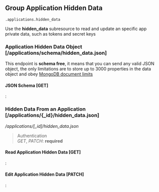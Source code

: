## Group Application Hidden Data

`.applications.hidden_data`

Use the **hidden_data** subresource to read and update an
specific app private data, such as tokens and secret keys

### Application Hidden Data Object [/applications/schema/hidden_data.json]

This endpoint is **schema free**, it means that you can send any valid JSON object,
the only limitations are to store up to 3000 properties in the data object and obey
[MongoDB document limits](https://docs.mongodb.com/manual/reference/limits/#bson-documents)

#### JSON Schema [GET]

:[](.json-schema.apib)

### Hidden Data From an Application [/applications/{_id}/hidden_data.json]

*/applications/[_id]/hidden_data.json*

> Authentication<br>_GET_, _PATCH_: **required**

#### Read Application Hidden Data [GET]

:[](.read-application-hidden-data.apib)

#### Edit Application Hidden Data [PATCH]

:[](.edit-application-hidden-data.apib)
